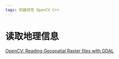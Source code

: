 ```yaml
---
tags: 机器视觉 OpenCV C++
---
```

# 读取地理信息

[OpenCV: Reading Geospatial Raster files with GDAL](https://docs.opencv.org/4.1.0/d7/d73/tutorial_raster_io_gdal.html)